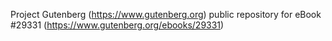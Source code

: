 Project Gutenberg (https://www.gutenberg.org) public repository for eBook #29331 (https://www.gutenberg.org/ebooks/29331)
